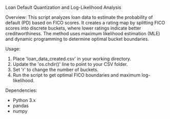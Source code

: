 
Loan Default Quantization and Log-Likelihood Analysis

Overview:
This script analyzes loan data to estimate the probability of default (PD) based on FICO scores.
It creates a rating map by splitting FICO scores into discrete buckets, where lower ratings
indicate better creditworthiness. The method uses maximum likelihood estimation (MLE) and
dynamic programming to determine optimal bucket boundaries.

Usage:
1. Place 'loan_data_created.csv' in your working directory.
2. Update the 'os.chdir()' line to point to your CSV folder.
3. Set 'r' to change the number of buckets.
4. Run the script to get optimal FICO boundaries and maximum log-likelihood.

Dependencies:
- Python 3.x
- pandas
- numpy
